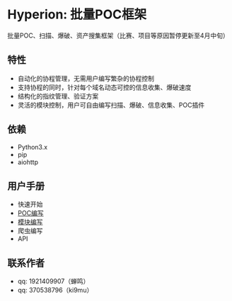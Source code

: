 # Hyperion: 批量POC框架

批量POC、扫描、爆破、资产搜集框架（比赛、项目等原因暂停更新至4月中旬）

## 特性

- 自动化的协程管理，无需用户编写繁杂的协程控制
- 支持协程的同时，针对每个域名动态可控的信息收集、爆破速度
- 结构化的指纹管理、验证方案
- 灵活的模块控制，用户可自由编写扫描、爆破、信息收集、POC插件

## 依赖

- Python3.x
- pip
- aiohttp

## 用户手册

- 快速开始
- [POC编写](https://github.com/zqqqqz2000/Hypreion/blob/master/poc/readme.md)
- [模块编写](https://github.com/zqqqqz2000/Hypreion/blob/master/modules/readme.md)
- 爬虫编写
- API

## 联系作者

- qq: 1921409907（蝉鸣）
- qq: 370538796（ki9mu）